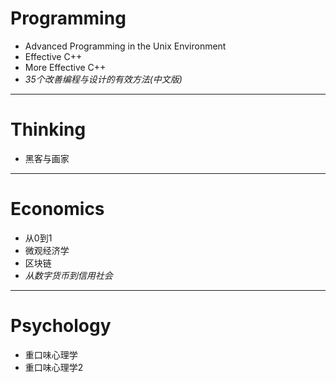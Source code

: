 # Programming

- Advanced Programming in the Unix Environment
- Effective C++
- More Effective C++
 - *35个改善编程与设计的有效方法(中文版)*

---
# Thinking

- 黑客与画家

---
# Economics

- 从0到1
- 微观经济学
- 区块链
 - *从数字货币到信用社会*

---
# Psychology

- 重口味心理学
- 重口味心理学2